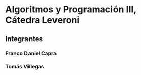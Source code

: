 # Algoritmos y Programación III, Cátedra Leveroni

## Integrantes

### Franco Daniel Capra
### Tomás Villegas
